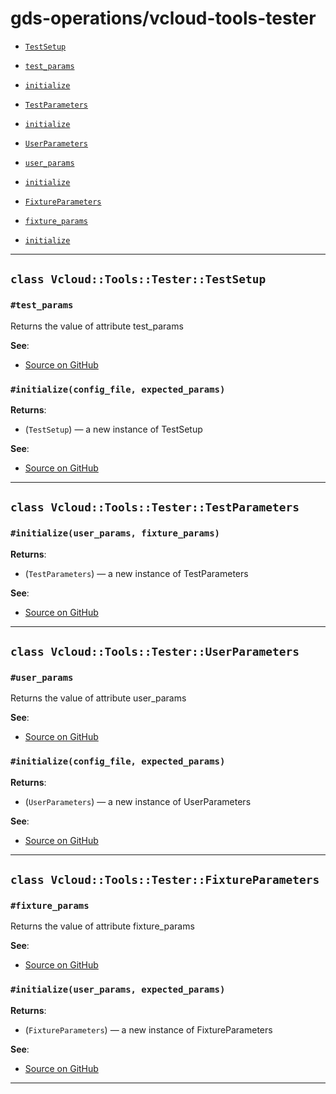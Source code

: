 # gds-operations/vcloud-tools-tester

- [`TestSetup`](#class-vcloudtoolstestertestsetup)
 - [`test_params`](#test_params)
 - [`initialize`](#initializeconfig_file-expected_params)

- [`TestParameters`](#class-vcloudtoolstestertestparameters)
 - [`initialize`](#initializeuser_params-fixture_params)

- [`UserParameters`](#class-vcloudtoolstesteruserparameters)
 - [`user_params`](#user_params)
 - [`initialize`](#initializeconfig_file-expected_params)

- [`FixtureParameters`](#class-vcloudtoolstesterfixtureparameters)
 - [`fixture_params`](#fixture_params)
 - [`initialize`](#initializeuser_params-expected_params)

---

## `class Vcloud::Tools::Tester::TestSetup`

### `#test_params`

Returns the value of attribute test_params


**See**:
- [Source on GitHub](https://github.com/gds-operations/vcloud-tools-tester/blob/master/lib/vcloud/tools/tester/test_setup.rb#L7)

### `#initialize(config_file, expected_params)`


**Returns**:

- (`TestSetup`) — a new instance of TestSetup


**See**:
- [Source on GitHub](https://github.com/gds-operations/vcloud-tools-tester/blob/master/lib/vcloud/tools/tester/test_setup.rb#L9)

---

## `class Vcloud::Tools::Tester::TestParameters`

### `#initialize(user_params, fixture_params)`


**Returns**:

- (`TestParameters`) — a new instance of TestParameters


**See**:
- [Source on GitHub](https://github.com/gds-operations/vcloud-tools-tester/blob/master/lib/vcloud/tools/tester/test_parameters.rb#L7)

---

## `class Vcloud::Tools::Tester::UserParameters`

### `#user_params`

Returns the value of attribute user_params


**See**:
- [Source on GitHub](https://github.com/gds-operations/vcloud-tools-tester/blob/master/lib/vcloud/tools/tester/user_parameters.rb#L7)

### `#initialize(config_file, expected_params)`


**Returns**:

- (`UserParameters`) — a new instance of UserParameters


**See**:
- [Source on GitHub](https://github.com/gds-operations/vcloud-tools-tester/blob/master/lib/vcloud/tools/tester/user_parameters.rb#L9)

---

## `class Vcloud::Tools::Tester::FixtureParameters`

### `#fixture_params`

Returns the value of attribute fixture_params


**See**:
- [Source on GitHub](https://github.com/gds-operations/vcloud-tools-tester/blob/master/lib/vcloud/tools/tester/fixture_parameters.rb#L5)

### `#initialize(user_params, expected_params)`


**Returns**:

- (`FixtureParameters`) — a new instance of FixtureParameters


**See**:
- [Source on GitHub](https://github.com/gds-operations/vcloud-tools-tester/blob/master/lib/vcloud/tools/tester/fixture_parameters.rb#L7)

---

